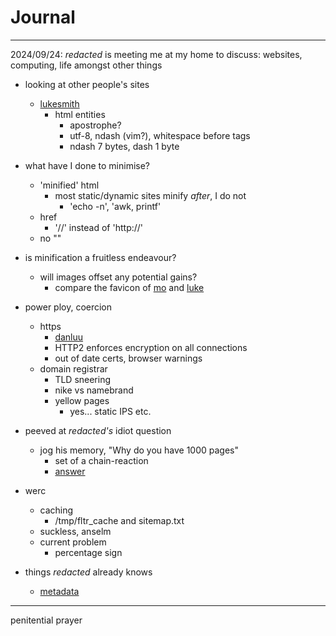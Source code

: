 <style>body { background: url(.pix/audrey.avif) no-repeat top left; }</style>

# Journal 

<hr>

2024/09/24: _redacted_ is meeting me at my home to discuss: websites, computing, life amongst other things


- looking at other people's sites
	- [lukesmith](https://lukesmith.xyz/)
		- html entities
			- apostrophe?
			- utf-8, ndash (vim?), whitespace before tags
			- ndash 7 bytes, dash 1 byte
	
- what have I done to minimise?
	- 'minified' html
		- most static/dynamic sites minify *after*, I do not
			- 'echo -n', 'awk, printf'
	- href
		- '//' instead of 'http://'	
	- no ""

- is minification a fruitless endeavour?
	- will images offset any potential gains?
		- compare the favicon of [mo](https://mohdsaed.com) and [luke](https://lukesmith.xyz)

- power ploy, coercion
	- https
		- [danluu](https://danluu.com/web-bloat/)
		- HTTP2 enforces encryption on all connections
		- out of date certs, browser warnings
	- domain registrar
		- TLD sneering
		- nike vs namebrand
		- yellow pages
			- yes... static IPS etc. 

- peeved at _redacted's_ idiot question
	- jog his memory, "Why do you have 1000 pages"
		- set of a chain-reaction
		- [answer](/blog/why/websites)

- werc
	- caching
		- /tmp/fltr_cache and sitemap.txt
	- suckless, anselm
	- current problem
		- percentage sign 

- things _redacted_ already knows
	- [metadata](http://95.179.238.202/archive/misc/cache/impact_of_metadata_on_image_performance/index)

<hr>

penitential prayer
